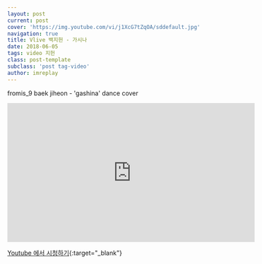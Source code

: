 ```yaml
---
layout: post
current: post
cover: 'https://img.youtube.com/vi/j1XcG7tZqOA/sddefault.jpg'
navigation: true
title: Vlive 백지헌 - 가시나
date: 2018-06-05
tags: video 지헌
class: post-template
subclass: 'post tag-video'
author: imreplay
---
```




fromis_9 baek jiheon - 'gashina' dance cover

<iframe width="560" height="315" src="https://www.youtube.com/embed/j1XcG7tZqOA?rel=0" frameborder="0" allow="autoplay; encrypted-media" allowfullscreen></iframe>


[Youtube 에서 시청하기](https://www.youtube.com/watch?v=j1XcG7tZqOA){:target="_blank"}
